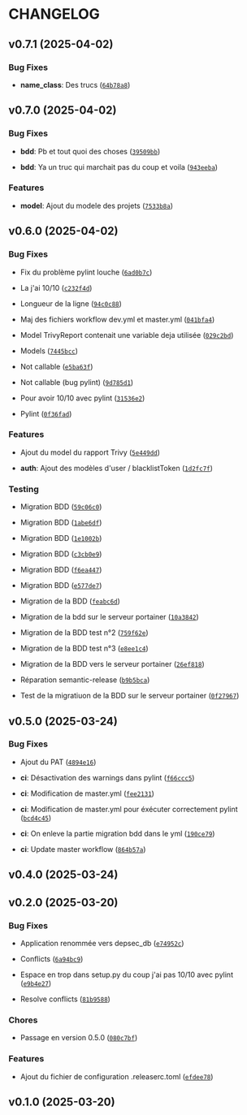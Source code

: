 # CHANGELOG


## v0.7.1 (2025-04-02)

### Bug Fixes

- **name_class**: Des trucs
  ([`64b78a8`](https://github.com/DEPSEC-Project/DB-Management/commit/64b78a80f673e148acbd0dc223d8428f09a2be53))


## v0.7.0 (2025-04-02)

### Bug Fixes

- **bdd**: Pb et tout quoi des choses
  ([`39509bb`](https://github.com/DEPSEC-Project/DB-Management/commit/39509bb0d9467c3eeb276771c63470707789aa79))

- **bdd**: Ya un truc qui marchait pas du coup et voila
  ([`943eeba`](https://github.com/DEPSEC-Project/DB-Management/commit/943eeba872894d19ca88246ea32a98a1a87ea3bd))

### Features

- **model**: Ajout du modele des projets
  ([`7533b8a`](https://github.com/DEPSEC-Project/DB-Management/commit/7533b8a448b19c279ede6a222cc66b8e0fab79c7))


## v0.6.0 (2025-04-02)

### Bug Fixes

- Fix du problème pylint louche
  ([`6ad0b7c`](https://github.com/DEPSEC-Project/DB-Management/commit/6ad0b7c75162d08ed22960479d19413ccc838ddd))

- La j'ai 10/10
  ([`c232f4d`](https://github.com/DEPSEC-Project/DB-Management/commit/c232f4d36d2486f9e93c093a5f9dcdd88dc7e2b8))

- Longueur de la ligne
  ([`94c0c88`](https://github.com/DEPSEC-Project/DB-Management/commit/94c0c887d04971ab3ab03d5b08e3243564258088))

- Maj des fichiers workflow dev.yml et master.yml
  ([`041bfa4`](https://github.com/DEPSEC-Project/DB-Management/commit/041bfa4b6d9da2f7205525849551222e190afa42))

- Model TrivyReport contenait une variable deja utilisée
  ([`029c2bd`](https://github.com/DEPSEC-Project/DB-Management/commit/029c2bd4e111f038a34b7163f4777fdfd1ef2ad6))

- Models
  ([`7445bcc`](https://github.com/DEPSEC-Project/DB-Management/commit/7445bccd9c89a86b5d43243a6f52f40ec228ef89))

- Not callable
  ([`e5ba63f`](https://github.com/DEPSEC-Project/DB-Management/commit/e5ba63ff72b83dca2a9fa8ec3f8d095f7cd9b683))

- Not callable (bug pylint)
  ([`9d785d1`](https://github.com/DEPSEC-Project/DB-Management/commit/9d785d17ff18f4f093cd83a7a4702db77e6d0af7))

- Pour avoir 10/10 avec pylint
  ([`31536e2`](https://github.com/DEPSEC-Project/DB-Management/commit/31536e2a8a1787e0221fc54f33c25922fd53fab9))

- Pylint
  ([`0f36fad`](https://github.com/DEPSEC-Project/DB-Management/commit/0f36fad9ddac40d9c222528b94d102e1a25e296e))

### Features

- Ajout du model du rapport Trivy
  ([`5e449dd`](https://github.com/DEPSEC-Project/DB-Management/commit/5e449ddc5c0ca9dbf4a136287fccf17d07ca9441))

- **auth**: Ajout des modèles d'user / blacklistToken
  ([`1d2fc7f`](https://github.com/DEPSEC-Project/DB-Management/commit/1d2fc7f660163ba8fbf699f0c228474cdeafc22c))

### Testing

- Migration BDD
  ([`59c06c0`](https://github.com/DEPSEC-Project/DB-Management/commit/59c06c0a93f3075995fbf97dba2219fd16281a1b))

- Migration BDD
  ([`1abe6df`](https://github.com/DEPSEC-Project/DB-Management/commit/1abe6df06ff73240e37eb5f7bc7630661b209e85))

- Migration BDD
  ([`1e1002b`](https://github.com/DEPSEC-Project/DB-Management/commit/1e1002b33b264f9d601ce357ea74f9853d6424a7))

- Migration BDD
  ([`c3cb0e9`](https://github.com/DEPSEC-Project/DB-Management/commit/c3cb0e9519c8af03b278d96429e79c132fc238e1))

- Migration BDD
  ([`f6ea447`](https://github.com/DEPSEC-Project/DB-Management/commit/f6ea447670b4c68b4408adaeec66a3fbf44222c3))

- Migration BDD
  ([`e577de7`](https://github.com/DEPSEC-Project/DB-Management/commit/e577de7c4fcb88bb1eb813e44608ad6bf974b5db))

- Migration de la BDD
  ([`feabc6d`](https://github.com/DEPSEC-Project/DB-Management/commit/feabc6d2d027a66ae4324d3028bf2091cdca3080))

- Migration de la bdd sur le serveur portainer
  ([`10a3842`](https://github.com/DEPSEC-Project/DB-Management/commit/10a3842fbe210bdf78e01575084db2acf9a95b58))

- Migration de la BDD test n°2
  ([`759f62e`](https://github.com/DEPSEC-Project/DB-Management/commit/759f62ef85b38708804e75e99ffc73e3df5ac915))

- Migration de la BDD test n°3
  ([`e8ee1c4`](https://github.com/DEPSEC-Project/DB-Management/commit/e8ee1c452aebf885a973da0e307a05f6c76e0f87))

- Migration de la BDD vers le serveur portainer
  ([`26ef818`](https://github.com/DEPSEC-Project/DB-Management/commit/26ef8186c37f98247d303876e5cdf875e516ea2b))

- Réparation semantic-release
  ([`b9b5bca`](https://github.com/DEPSEC-Project/DB-Management/commit/b9b5bca5911d0c0d18d88e0eca5316074b11d438))

- Test de la migratiuon de la BDD sur le serveur portainer
  ([`0f27967`](https://github.com/DEPSEC-Project/DB-Management/commit/0f27967f1c41264570393f52dc45534e052f1fcc))


## v0.5.0 (2025-03-24)

### Bug Fixes

- Ajout du PAT
  ([`4894e16`](https://github.com/DEPSEC-Project/DB-Management/commit/4894e16261b1dbd74614ee9a92a378bedc227d1d))

- **ci**: Désactivation des warnings dans pylint
  ([`f66ccc5`](https://github.com/DEPSEC-Project/DB-Management/commit/f66ccc5f1fbfb3f46a61d2526594430ec79649d9))

- **ci**: Modification de master.yml
  ([`fee2131`](https://github.com/DEPSEC-Project/DB-Management/commit/fee213137cc5e643cc8d9f92940f3393bc51b880))

- **ci**: Modification de master.yml pour éxécuter correctement pylint
  ([`bcd4c45`](https://github.com/DEPSEC-Project/DB-Management/commit/bcd4c45a4d2909b6217556ad95b8fb0844c28bbe))

- **ci**: On enleve la partie migration bdd dans le yml
  ([`190ce79`](https://github.com/DEPSEC-Project/DB-Management/commit/190ce796eb60c2f6318d5fb37010e7cd65ffb210))

- **ci**: Update master workflow
  ([`864b57a`](https://github.com/DEPSEC-Project/DB-Management/commit/864b57a018b994ed38eee5e44f86a6e94a863fd8))


## v0.4.0 (2025-03-24)


## v0.2.0 (2025-03-20)

### Bug Fixes

- Application renommée vers depsec_db
  ([`e74952c`](https://github.com/DEPSEC-Project/DB-Management/commit/e74952cba6bd326634bf8f637c81bc24b4ac1c21))

- Conflicts
  ([`6a94bc9`](https://github.com/DEPSEC-Project/DB-Management/commit/6a94bc9142a344e9bed70d2e5c278be49490b789))

- Espace en trop dans setup.py du coup j'ai pas 10/10 avec pylint
  ([`e9b4e27`](https://github.com/DEPSEC-Project/DB-Management/commit/e9b4e27f5b099a20cb380e984687f15cf1a65fdc))

- Resolve conflicts
  ([`81b9588`](https://github.com/DEPSEC-Project/DB-Management/commit/81b9588fc8a7b1e7d6fe23eb3a61106835c88a8f))

### Chores

- Passage en version 0.5.0
  ([`080c7bf`](https://github.com/DEPSEC-Project/DB-Management/commit/080c7bf33da1cbb53ba9e2ea289a9701675d159b))

### Features

- Ajout du fichier de configuration .releaserc.toml
  ([`efdee78`](https://github.com/DEPSEC-Project/DB-Management/commit/efdee780348a0b5cf7c16c6a1568444ad2cd6e24))


## v0.1.0 (2025-03-20)
